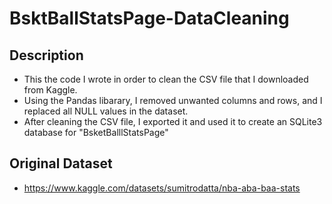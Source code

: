 # BsktBallStatsPage-DataCleaning

## Description
* This the code I wrote in order to clean the CSV file that I downloaded from Kaggle.
* Using the Pandas libarary, I removed unwanted columns and rows, and I replaced all NULL values in the dataset.
* After cleaning the CSV file, I exported it and used it to create an SQLite3 database for "BsketBalllStatsPage"


## Original Dataset
* https://www.kaggle.com/datasets/sumitrodatta/nba-aba-baa-stats






